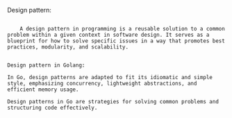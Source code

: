 Design pattern:
~~~~~~~~~~~~~~

    A design pattern in programming is a reusable solution to a common problem within a given context in software design. It serves as a blueprint for how to solve specific issues in a way that promotes best practices, modularity, and scalability. 

  
Design pattern in Golang:
~~~~~~~~~~~~~~~~~~~~~~~~~

    In Go, design patterns are adapted to fit its idiomatic and simple style, emphasizing concurrency, lightweight abstractions, and efficient memory usage. 

    Design patterns in Go are strategies for solving common problems and structuring code effectively. 
